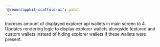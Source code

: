 ```yaml
---
'@reown/appkit-scaffold-ui': patch
---
```


Increses amount of displayed explorer api wallets in main screen to 4. Updates rendering logic to display explorer wallets alongside featured and custom wallets instead of hiding explorer wallets if these wallets were present.

